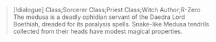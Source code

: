 >[!dialogue] Class;Sorcerer Class;Priest Class;Witch Author;R-Zero
>The medusa is a deadly ophidian servant of the Daedra Lord Boethiah, dreaded for its paralysis spells. Snake-like Medusa tendrils collected from their heads have modest magical properties.